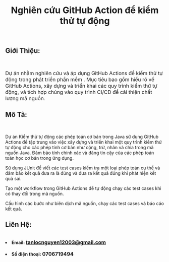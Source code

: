 <!-- # csn-da21ttb-nguyentanloc-githubactions-unittest -->
 

    

<!DOCTYPE html>
<html lang="en">
<head>
    <meta charset="UTF-8">
    <meta name="viewport" content="width=device-width, initial-scale=1.0">
</head>

<body>
    <h1 Style="text-align:center ;" href="https://github.com/tanlocnguyen151203/csn-da21ttb-nguyentanloc-githubactions-unittest.git" >Nghiên cứu GitHub Action để kiểm thử tự động</h1><br>
    <h2>Giới Thiệu:</h2><br>
<p><font size="3" >Dự án  nhằm nghiên cứu và áp dụng GitHub Actions để kiểm thử tự động trong phát triển phần mềm . Mục tiêu bao gồm hiểu rõ về GitHub Actions, xây dựng và triển khai các quy trình kiểm thử tự động, và tích hợp chúng vào quy trình CI/CD để cải thiện chất lượng mã nguồn.</font> </p>     

<h2>Mô Tả:</h2><br>

<p>Dự án Kiểm thử tự động các phép toán cơ bản trong Java sử dụng GitHub Actions để tập trung vào việc xây dựng và triển khai một quy trình kiểm thử tự động cho các phép tính cơ bản như cộng, trừ, nhân và chia trong mã nguồn Java. Đảm bảo tính chính xác và đáng tin cậy của các phép toán toán học cơ bản trong ứng dụng.</p>

<p>Sử dụng JUnit để viết các test cases  kiểm tra một loại phép toán cụ thể và đảm bảo kết quả đưa ra là đúng và đưa ra kết quả đúng khi phát hiện kết quả sai.</p>

<p>Tạo một workflow trong GitHub Actions để tự động chạy các test cases khi có thay đổi trong mã nguồn.</p>

<p> Cấu hình các bước như biên dịch mã nguồn, chạy các test cases và báo cáo kết quả.</p>



<h2>Liên Hệ:</h2><br>

<li><b>Email: <a href="mailto:tanlocnguyen12003@gmail.com" target="_blank" ><font size="3" >tanlocnguyen12003@gmail.com</font></a></b></li></br>
<li><b>Số điện thoại: <font size="3" >0706719494</font></b></li></br>


</body>
</html>
